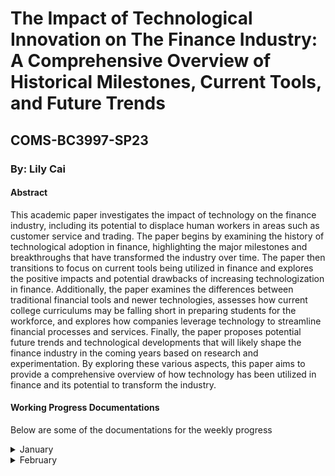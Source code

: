 <h1> The Impact of Technological Innovation on The Finance Industry: A Comprehensive Overview of Historical Milestones, Current Tools, and Future Trends </h1>
<h2> COMS-BC3997-SP23 </h2>
<h3>By: Lily Cai</h3>

<h4>Abstract</h4>
<p>This academic paper investigates the impact of technology on the finance industry, including its potential to displace human workers in areas such as customer service and trading. The paper begins by examining the history of technological adoption in finance, highlighting the major milestones and breakthroughs that have transformed the industry over time. The paper then transitions to focus on current tools being utilized in finance and explores the positive impacts and potential drawbacks of increasing technologization in finance. Additionally, the paper examines the differences between traditional financial tools and newer technologies, assesses how current college curriculums may be falling short in preparing students for the workforce, and explores how companies leverage technology to streamline financial processes and services. Finally, the paper proposes potential future trends and technological developments that will likely shape the finance industry in the coming years based on research and experimentation. By exploring these various aspects, this paper aims to provide a comprehensive overview of how technology has been utilized in finance and its potential to transform the industry.</p>

<h4>Working Progress Documentations</h4>
<p>Below are some of the documentations for the weekly progress</p> 

<details>
  <summary>January </summary>
The following would entail the early weeks, specificially weeks 1-4:
  
  <h6>Weeks 1-2</h6>  
  
Here is a brief description what I did weeks 1-2, written in a format that's almost like a diary: 
  
The first portion of at least two weeks was thinking and writing the preliminary research proposal. Then, the issue became that I got COVID, causing a bit of a delay with the work. Below is a bit thought process of my initial reasonings: 

As my undergraduate life draws closer, I reflect on what I have gained. It saddens me to realize that I haven't accomplished as much as I could have, not only in terms of computer science projects and GPA but also in general. However, I am certain that some of my professors, peers, and friends would disagree with this pessimistic view. With this research project, I aim to satisfy my curiosity and bring closure to my somewhat tumultuous undergraduate life in a way that would make me proud, even if no one else takes pride in my work. Rather than presenting it in the typical report format or opting for the "successful" approach, I wish to pursue this project in a manner that speaks to me and showcases my unique abilities.

Throughout my years of education, I have always been passionate about learning practical and applicable knowledge. I have come to realize that being able to observe the concrete changes and impacts that my efforts are creating is what motivates me to thrive and learn. One field that has always intrigued me is how technology is utilized in various sectors, not just within the tech industry. Specifically, I have been interested in exploring how algorithmic trading and the stock market function with the aid of technology. Observing how these trading strategies operate and their effectiveness in the real world is fascinating. 

** Please see "Research Proposal.pdf" in the Midterm Folder for the proposal **: [Research Proposal](https://github.com/COMS-BC3997-SP23/website-cc4672/blob/main/Midterm/Research%20Proposal.pdf)
  
  <h6>Weeks 3-4</h6>  
  
It wasn't delightful when I realized that my original area might not be feasible for this semester. It's almost as if a person with huge ambitions and eagerness to sail shortly only realizes they don't know how to steer a ship or navigate. My misjudgment with the difficulty required to delve into this topic made it so that after conducting preliminary research, I concluded that studying algorithmic trading would demand skills such as machine learning, which may not be feasible to acquire quickly. After recovering from COVID,  I spent a week or so trying to learn more about what I could do instead that relates to the topic but at the same time can give me both the technical and research suited for a beginner level. Therefore, I shifted my focus to a more general question: **How has technology been utilized in the financial world? ** 
  
** Please see "Some research up until 3.20.pdf" in the Midterm Folder for the part of the research conducted. The file includes both the research done on algorithmic trading and history of technology in finance **: [Research Proposal]( https://github.com/COMS-BC3997-SP23/website-cc4672/blob/main/Midterm/Some%20research%20up%20until%203.20.pdf)
  
Please know that just because I couldn't do a project on it during the semester does not mean that I cannot continue this research after graduation. Still, it indicates that solely focusing on algorithmic trading may not be optimal for me to derive presentable conclusions that satisfy my academic curiosity.
  
</details>

<details>
  <summary>February</summary>
  
  This is the content that will be hidden until the user clicks the dropdown.
</details>

